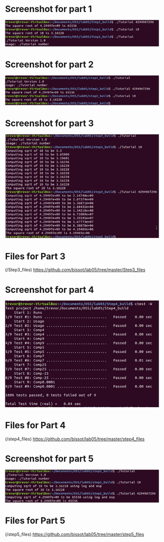 # Screenshot for part 1
![part1](/ss/part1.png)

# Screenshot for part 2
![part1](/ss/part2.png)

# Screenshot for part 3
![part1](/ss/part3.png)

# Files for Part 3 
(/Step3_files)
https://github.com/bissot/lab05/tree/master/Step3_files 

# Screenshot for part 4
![part1](/ss/part4.png)

# Files for Part 4 
(/step4_files)
https://github.com/bissot/lab05/tree/master/step4_files 

# Screenshot for part 5
![part1](/ss/part5.png)

# Files for Part 5 
(/step5_files)
https://github.com/bissot/lab05/tree/master/step5_files 